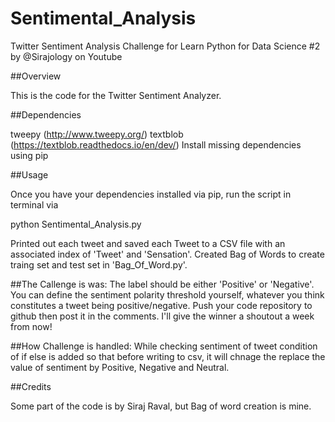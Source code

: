 # Sentimental_Analysis

Twitter Sentiment Analysis Challenge for Learn Python for Data Science #2 by @Sirajology on Youtube

##Overview

This is the code for the Twitter Sentiment Analyzer.

##Dependencies

tweepy (http://www.tweepy.org/)
textblob (https://textblob.readthedocs.io/en/dev/)
Install missing dependencies using pip

##Usage

Once you have your dependencies installed via pip, run the script in terminal via

python Sentimental_Analysis.py

Printed out each tweet and saved each Tweet to a CSV file with an associated index of 'Tweet' and 'Sensation'. 
Created Bag of Words to create traing set and test set in 'Bag_Of_Word.py'.

##The Callenge is was:
The label should be either 'Positive' or 'Negative'. You can define the sentiment polarity threshold yourself, whatever you think constitutes a tweet being positive/negative. Push your code repository to github then post it in the comments. I'll give the winner a shoutout a week from now!

##How Challenge is handled:
While checking sentiment of tweet condition of if else is added so that before writing to csv, it will chnage the replace the value of sentiment by Positive, Negative and Neutral.

##Credits

Some part of the code is by Siraj Raval, but Bag of word creation is mine.
